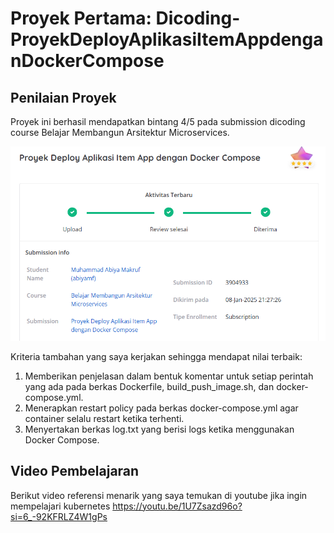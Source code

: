 # Proyek Pertama: Dicoding-ProyekDeployAplikasiItemAppdenganDockerCompose

## Penilaian Proyek
Proyek ini berhasil mendapatkan bintang 4/5 pada submission dicoding course Belajar Membangun Arsitektur Microservices.

![Penilaian Proyek](README/Penilaian_Proyek.png)


Kriteria tambahan yang saya kerjakan sehingga mendapat nilai terbaik:
1. Memberikan penjelasan dalam bentuk komentar untuk setiap perintah yang ada pada berkas Dockerfile, build_push_image.sh, dan docker-compose.yml.
2. Menerapkan restart policy pada berkas docker-compose.yml agar container selalu restart ketika terhenti.
3. Menyertakan berkas log.txt yang berisi logs ketika menggunakan Docker Compose.

## Video Pembelajaran
Berikut video referensi menarik yang saya temukan di youtube jika ingin mempelajari kubernetes https://youtu.be/1U7Zsazd96o?si=6_-92KFRLZ4W1gPs
